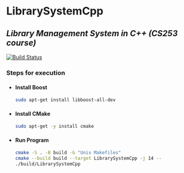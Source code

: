 # LibrarySystemCpp

## _Library Management System in C++ (CS253 course)_

[![Build Status](https://github.com/nsingla20/LibrarySystemCpp/actions/workflows/cmake.yml/badge.svg)](https://travis-ci.org/joemccann/dillinger)

### Steps for execution

- #### Install Boost

    ```sh
    sudo apt-get install libboost-all-dev
    ```

- #### Install CMake

    ```sh
    sudo apt-get -y install cmake
    ```

- #### Run Program

    ```sh
    cmake -S . -B build -G "Unix Makefiles"
    cmake --build build --target LibrarySystemCpp -j 14 --
    ./build/LibrarySystemCpp
    ```
